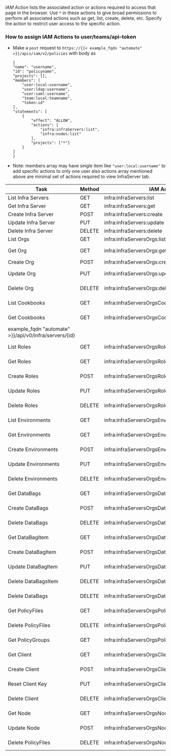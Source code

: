 *IAM Action* lists the associated action or actions required to access that page in the browser. 
Use `*` in these actions to give broad permissions to perform all associated actions such as get, list, create, delete, etc.
Specify the action to restrict user access to the specific action.

### How to assign IAM Actions to user/teams/api-token

 *  Make a `post` request to `https://{{< example_fqdn "automate" >}}/apis/iam/v2/policies`
    with body as 

    ```
    {
    "name": "username",
    "id": "policyname",
    "projects": [],
    "members": [
        "user:local:username",
        "user:ldap:username",
        "user:saml:username",
        "team:local:teamname",
        "token:id"
    ],
    "statements": [
        {
            "effect": "ALLOW",
            "actions": [
                "infra:infraServers:list",
                "infra:nodes:list"
            ],
            "projects": ["*"]
        }
    ]
    }
    ```

- Note: members array may have single item like `"user:local:username"` to add specific actions to only one user also actions array mentioned above are minimal set of actions required to view InfraServer tab.



| Task | Method     | IAM Action | API endpoint  | URL     |
| ------| ---------- | --------- | ------------- | --------- |
| List Infra Servers | GET | infra:infraServers:list | /api/v0/infra/servers | https://{{< example_fqdn "automate" >}}/api/v0/infra/servers |
| Get Infra Server | GET | infra:infraServers:get | /api/v0/infra/servers/{id} | https://{{< example_fqdn "automate" >}}/api/v0/infra/servers/{id} |
| Create Infra Server | POST | infra:infraServers:create | /api/v0/infra/servers | https://{{< example_fqdn "automate" >}}/api/v0/infra/servers |
| Update Infra Server | PUT | infra:infraServers:update | /api/v0/infra/servers/{id} | https://{{< example_fqdn "automate" >}}/api/v0/infra/servers/{id} |
| Delete Infra Server | DELETE | infra:infraServers:delete | /api/v0/infra/servers/{id} | https://{{< example_fqdn "automate" >}}/api/v0/infra/servers/{id} |
| List Orgs | GET | infra:infraServersOrgs:list | /api/v0/infra/servers/{server_id}/orgs | https://{{< example_fqdn "automate" >}}/api/v0/infra/servers/{server_id}/orgs |
| Get Org | GET | infra:infraServersOrgs:get | /api/v0/infra/servers/{server_id}/orgs/{id} | https://{{< example_fqdn "automate" >}}/api/v0/infra/servers/{server_id}/orgs/{id} |
| Create Org | POST | infra:infraServersOrgs:create,iam:projects:assign | /api/v0/infra/servers/{server_id}/orgs | https://{{< example_fqdn "automate" >}}/api/v0/infra/servers/{server_id}/orgs |
| Update Org | PUT | infra:infraServersOrgs:update | /api/v0/infra/servers/{server_id}/orgs/{id}  | https://{{< example_fqdn "automate" >}}/api/v0/infra/servers/{server_id}/orgs/{id} |
| Delete Org | DELETE | infra:infraServersOrgs:delete | /api/v0/infra/servers/{server_id}/orgs/{id} | https://{{< example_fqdn "automate" >}}/api/v0/infra/servers/{server_id}/orgs/{id} |
| List Cookbooks | GET | infra:infraServersOrgsCookbooks:list | /api/v0/infra/servers/{server_id}/orgs/{org_id}/cookbooks | https://{{< example_fqdn "automate" >}}/api/v0/infra/servers/{server_id}/orgs/{org_id}/cookbooks |
| Get Cookbooks | GET | infra:infraServersOrgsCookbooks:get | /api/v0/infra/servers/{server_id}/orgs/{org_id}/cookbooks/{name} | https://{{< example_fqdn "automate" >}}/api/v0/infra/servers/{server_id}/orgs/{org_id}/cookbooks/{name} |
example_fqdn "automate" >}}/api/v0/infra/servers/{id} |
| List Roles | GET | infra:infraServersOrgsRoles:list | /api/v0/infra/servers/{id}/orgs/{org_id}/roles | https://{{< example_fqdn "automate" >}}/api/v0/infra/servers/{id}/orgs/{org_id}/roles |
| Get Roles | GET | infra:infraServersOrgsRoles:get | /api/v0/infra/servers/{id}/orgs/{org_id}/roles/{name} | https://{{< example_fqdn "automate" >}}/api/v0/infra/servers/{id}/orgs/{org_id}/roles/{name} |
| Create Roles | POST | infra:infraServersOrgsRoles:create | /api/v0/infra/servers/{id}/orgs/{org_id}/roles | https://{{< example_fqdn "automate" >}}/api/v0/infra/servers/{id}/orgs/{org_id}/roles |
| Update Roles | PUT | infra:infraServersOrgsRoles:update | /api/v0/infra/servers/{id}/orgs/{org_id}/roles/{name} | https://{{< example_fqdn "automate" >}}/api/v0/infra/servers/{id}/orgs/{org_id}/roles/{name} |
| Delete Roles | DELETE | infra:infraServersOrgsRoles:delete | /api/v0/infra/servers/{id}/orgs/{org_id}/roles/{name} | https://{{< example_fqdn "automate" >}}/api/v0/infra/servers/{id}/orgs/{org_id}/roles/{name} |
| List Environments | GET | infra:infraServersOrgsEnvironments:list | /api/v0/infra/servers/{id}/orgs/{org_id}/environments | https://{{< example_fqdn "automate" >}}/api/v0/infra/servers/{id}/orgs/{org_id}/environments |
| Get Environments | GET | infra:infraServersOrgsEnvironments:get | /api/v0/infra/servers/{id}/orgs/{org_id}/environments/{name} | https://{{< example_fqdn "automate" >}}/api/v0/infra/servers/{id}/orgs/{org_id}/environments/{name} |
| Create Environments | POST | infra:infraServersOrgsEnvironments:create | /api/v0/infra/servers/{id}/orgs/{org_id}/environments | https://{{< example_fqdn "automate" >}}/api/v0/infra/servers/{id}/orgs/{org_id}/environments |
| Update Environments | PUT | infra:infraServersOrgsEnvironments:update | /api/v0/infra/servers/{id}/orgs/{org_id}/environments/{name} | https://{{< example_fqdn "automate" >}}/api/v0/infra/servers/{id}/orgs/{org_id}/environments/{name} |
| Delete Environments | DELETE | infra:infraServersOrgsEnvironments:delete | /api/v0/infra/servers/{id}/orgs/{org_id}/environments/{name} | https://{{< example_fqdn "automate" >}}/api/v0/infra/servers/{id}/orgs/{org_id}/environments/{name} |
| Get DataBags | GET | infra:infraServersOrgsDataBags:get | /api/v0/infra/servers/{id}/orgs/{org_id}/data_bags | https://{{< example_fqdn "automate" >}}/api/v0/infra/servers/{id}/orgs/{org_id}/data_bags |
| Create DataBags | POST | infra:infraServersOrgsDataBags:create | /api/v0/infra/servers/{id}/orgs/{org_id}/data_bags | https://{{< example_fqdn "automate" >}}/api/v0/infra/servers/{id}/orgs/{org_id}/data_bags |
| Delete DataBags | DELETE | infra:infraServersOrgsDataBags:delete | /api/v0/infra/servers/{id}/orgs/{org_id}/data_bags/{name} | https://{{< example_fqdn "automate" >}}/api/v0/infra/servers/{id}/orgs/{org_id}/data_bags/{name} |
| Get DataBagItem | GET | infra:infraServersOrgsDataBagsItem:get | /api/v0/infra/servers/{server_id}/orgs/{org_id}/data_bags/{name}/{item} | https://{{< example_fqdn "automate" >}}/api/v0/infra/servers/{server_id}/orgs/{org_id}/data_bags/{name}/{item} |
| Create DataBagItem | POST | infra:infraServersOrgsDataBagsItem:create | /api/v0/infra/servers/{server_id}/orgs/{org_id}/data_bags/{name} | https://{{< example_fqdn "automate" >}}/api/v0/infra/servers/{server_id}/orgs/{org_id}/data_bags/{name} |
| Update DataBagItem | PUT | infra:infraServersOrgsDataBagsItem:update | /api/v0/infra/servers/{server_id}/orgs/{org_id}/data_bags/{name}/{item_id} | https://{{< example_fqdn "automate" >}}/api/v0/infra/servers/{server_id}/orgs/{org_id}/data_bags/{name}/{item_id} |
| Delete DataBagsItem | DELETE | infra:infraServersOrgsDataBagsItem:delete | /api/v0/infra/servers/{server_id}/orgs/{org_id}/data_bags/{name}/{item} | https://{{< example_fqdn "automate" >}}/api/v0/infra/servers/{server_id}/orgs/{org_id}/data_bags/{name}/{item} |
| Delete DataBags | DELETE | infra:infraServersOrgsDataBags:delete | /api/v0/infra/servers/{server_id}/orgs/{org_id}/data_bags/{name} | https://{{< example_fqdn "automate" >}}/api/v0/infra/servers/{server_id}/orgs/{org_id}/data_bags/{name} |
| Get PolicyFiles | GET | infra:infraServersOrgsPolicyFiles:get | /api/v0/infra/servers/{server_id}/orgs/{org_id}/policyfiles| https://{{< example_fqdn "automate" >}}/api/v0/infra/servers/{server_id}/orgs/{org_id}/policyfiles |
| Delete PolicyFiles | DELETE | infra:infraServersOrgsPolicyFiles:delete | /api/v0/infra/servers/{server_id}/orgs/{org_id}/policyfiles/{name}| https://{{< example_fqdn "automate" >}}/api/v0/infra/servers/{server_id}/orgs/{org_id}/policyfiles/{name} |
| Get PolicyGroups | GET | infra:infraServersOrgsPolicyGroups:get | /api/v0/infra/servers/{server_id}/orgs/{org_id}/policygroups/{name}| https://{{< example_fqdn "automate" >}}/api/v0/infra/servers/{server_id}/orgs/{org_id}/policygroups/{name} |
| Get Client | GET | infra:infraServersOrgsClient:get | /api/v0/infra/servers/{server_id}/orgs/{org_id}/clients/{name}| https://{{< example_fqdn "automate" >}}/api/v0/infra/servers/{server_id}/orgs/{org_id}/clients/{name} |
| Create Client | POST | infra:infraServersOrgsClient:create | /api/v0/infra/servers/{server_id}/orgs/{org_id}/clients| https://{{< example_fqdn "automate" >}}/api/v0/infra/servers/{server_id}/orgs/{org_id}/clients |
| Reset Client Key | PUT | infra:infraServersOrgsClient:update | /api/v0/infra/servers/{server_id}/orgs/{org_id}/clients/{name}/reset| https://{{< example_fqdn "automate" >}}/api/v0/infra/servers/{server_id}/orgs/{org_id}/clients/{name}/reset |
| Delete Client | DELETE | infra:infraServersOrgsClient:delete | /api/v0/infra/servers/{server_id}/orgs/{org_id}/clients/{name}| https://{{< example_fqdn "automate" >}}/api/v0/infra/servers/{server_id}/orgs/{org_id}/clients/{name} |
| Get Node | GET | infra:infraServersOrgsNodes:get | /api/v0/infra/servers/{server_id}/orgs/{org_id}/nodes| https://{{< example_fqdn "automate" >}}/api/v0/infra/servers/{server_id}/orgs/{org_id}/nodes |
| Update Node | POST | infra:infraServersOrgsNodes:update | /api/v0/infra/servers/{server_id}/orgs/{org_id}/nodes| https://{{< example_fqdn "automate" >}}/api/v0/infra/servers/{server_id}/orgs/{org_id}/nodes |
| Delete PolicyFiles | DELETE | infra:infraServersOrgsNodes:delete | /api/v0/infra/servers/{server_id}/orgs/{org_id}/nodes/{name}| https://{{< example_fqdn "automate" >}}/api/v0/infra/servers/{server_id}/orgs/{org_id}/nodes/{name} |
